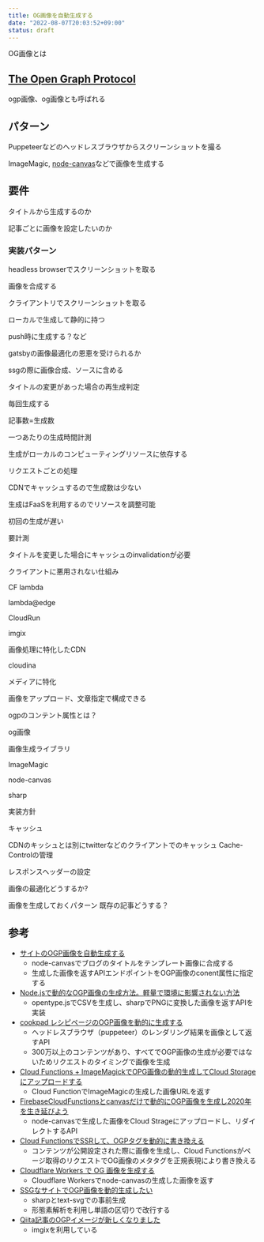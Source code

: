 ```yaml
---
title: OG画像を自動生成する
date: "2022-08-07T20:03:52+09:00"
status: draft
---
```


OG画像とは

## [The Open Graph Protocol](https://ogp.me/)

ogp画像、og画像とも呼ばれる

## パターン

Puppeteerなどのヘッドレスブラウザからスクリーンショットを撮る

ImageMagic, [node-canvas](https://github.com/Automattic/node-canvas)などで画像を生成する

## 要件

タイトルから生成するのか

記事ごとに画像を設定したいのか

### 実装パターン

headless browserでスクリーンショットを取る

画像を合成する

クライアントリでスクリーンショットを取る

ローカルで生成して静的に持つ

push時に生成する？など

gatsbyの画像最適化の恩恵を受けられるか

ssgの際に画像合成、ソースに含める

タイトルの変更があった場合の再生成判定

毎回生成する

記事数=生成数

一つあたりの生成時間計測

生成がローカルのコンピューティングリソースに依存する

リクエストごとの処理

CDNでキャッシュするので生成数は少ない

生成はFaaSを利用するのでリソースを調整可能

初回の生成が遅い

要計測

タイトルを変更した場合にキャッシュのinvalidationが必要

クライアントに悪用されない仕組み

CF lambda

lambda@edge

CloudRun

imgix

画像処理に特化したCDN

cloudina

メディアに特化

画像をアップロード、文章指定で構成できる

ogpのコンテント属性とは？

og画像

画像生成ライブラリ

ImageMagic

node-canvas

sharp

実装方針

キャッシュ

CDNのキッシュとは別にtwitterなどのクライアントでのキャッシュ
Cache-Controlの管理

レスポンスヘッダーの設定

画像の最適化どうするか?

画像を生成しておくパターン
既存の記事どうする？

## 参考

- [サイトのOGP画像を自動生成する](https://zenn.dev/panda_program/articles/generate-og-image)
  - node-canvasでブログのタイトルをテンプレート画像に合成する
  - 生成した画像を返すAPIエンドポイントをOGP画像のconent属性に指定する
- [Node.jsで動的なOGP画像の生成方法。軽量で環境に影響されない方法](https://std9.jp/articles/01fz9fve2cykj764xqqtbrc1dt)
  - opentype.jsでCSVを生成し、sharpでPNGに変換した画像を返すAPIを実装
- [cookpad レシピページのOGP画像を動的に生成する](https://techlife.cookpad.com/entry/dynamic-og-image)
  - ヘッドレスブラウザ（puppeteer）のレンダリング結果を画像として返すAPI
  - 300万以上のコンテンツがあり、すべてでOGP画像の生成が必要ではないためリクエストのタイミングで画像を生成
- [Cloud Functions + ImageMagickでOPG画像の動的生成してCloud Storageにアップロードする](https://www.memory-lovers.blog/entry/2019/06/26/194500)
  - Cloud FunctionでImageMagicの生成した画像URLを返す
- [FirebaseCloudFunctionsとcanvasだけで動的にOGP画像を生成し2020年を生き延びよう](https://qiita.com/_masaokb/items/4e5e7c91d3a582f60e5f)
  - node-canvasで生成した画像をCloud Strageにアップロードし、リダイレクトするAPI
- [Cloud FunctionsでSSRして、OGPタグを動的に書き換える](https://zenn.dev/nshhhin/articles/nicody-firebase-ogp)
  - コンテンツが公開設定された際に画像を生成し、Cloud Functionsがページ取得のリクエストでOG画像のメタタグを正規表現により書き換える
- [Cloudflare Workers で OG 画像を生成する](https://blog.keiya01.dev/entry/og-image-in-workers/)
  - Cloudflare Workersでnode-canvasの生成した画像を返す
- [SSGなサイトでOGP画像を動的生成したい](https://speakerdeck.com/kubotak/ssgnasaitodeogphua-xiang-wodong-de-sheng-cheng-sitai)
  - sharpとtext-svgでの事前生成
  - 形態素解析を利用し単語の区切りで改行する
- [Qiita記事のOGPイメージが新しくなりました](https://blog.qiita.com/qiita-article-ogp-renewal/)
  - imgixを利用している
